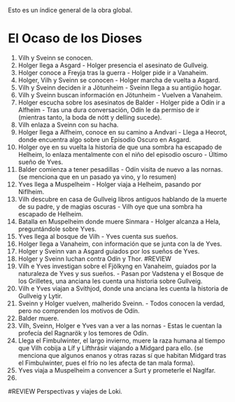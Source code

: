 Esto es un índice general de la obra global.

# El Ocaso de los Dioses

1. Vilh y Sveinn se conocen.
2. Holger llega a Asgard - Holger presencia el asesinato de Gullveig.
3. Holger conoce a Freyja tras la guerra - Holger pide ir a Vanaheim.
4. Holger, Vilh y Sveinn se conocen - Holger marcha de vuelta a Asgard.
5. Vilh y Sveinn deciden ir a Jötunheim - Sveinn llega a su antigüo hogar.
6. Vilh y Sveinn buscan información en Jötunheim - Vuelven a Vanaheim.
7. Holger escucha sobre los asesinatos de Balder - Holger pide a Odín ir a Alfheim - Tras una dura conversación, Odín le da permiso de ir (mientras tanto, la boda de nótt y delling sucede).
8. Vilh enlaza a Sveinn con su hacha.
9. Holger llega a Alfheim, conoce en su camino a Andvari - Llega a Heorot, donde encuentra algo sobre un Episodio Oscuro en Asgard.
10. Holger oye en su vuelta la historia de que una sombra ha escapado de Helheim, lo enlaza mentalmente con el niño del episodio oscuro - Último sueño de Yves.
11. Balder comienza a tener pesadillas - Odín visita de nuevo a las nornas. (se menciona que en un pasado ya vino, y lo resumen)
12. Yves llega a Muspelheim - Holger viaja a Helheim, pasando por Niflheim.
13. Vilh descubre en casa de Gullveig libros antiguos hablando de la muerte de su padre, y de magias oscuras - Vilh oye que una sombra ha escapado de Helheim.
14. Batalla en Muspelheim donde muere Sinmara - Holger alcanza a Hela, preguntándole sobre Yves.
15. Yves llega al bosque de Vilh - Yves cuenta sus sueños.
16. Holger llega a Vanaheim, con información que se junta con la de Yves.
17. Holger y Sveinn van a Asgard guiados por los sueños de Yves.
18. Holger y Sveinn luchan contra Odín y Thor. #REVIEW
19. Vilh e Yves investigan sobre el Fjölkyng en Vanaheim, guiados por la naturaleza de Yves y sus sueños. - Pasan por Vadstena y el Bosque de los Grilletes, una anciana les cuenta una historia sobre Gullveig.
20. Vilh e Yves viajan a Svíthjod, donde una anciana les cuenta la historia de Gullveig y Lytir.
21. Sveinn y Holger vuelven, malherido Sveinn. - Todos conocen la verdad, pero no comprenden los motivos de Odín.
22. Balder muere.
23. Vilh, Sveinn, Holger e Yves van a ver a las nornas - Estas le cuentan la profecía del Ragnarök y los temores de Odín.
24. Llega el Fimbulwinter, el largo invierno, muere la raza humana al tiempo que Vilh cobija a Líf y Lifthrásir viajando a Midgard para ello. (se menciona que algunos enanos y otras razas sí que habitan Midgard tras el Fimbulwinter, pues el frío no les afecta de tan mala forma).
25. Yves viaja a Muspelheim a convencer a Surt y prometerle el Naglfar.
26. 

#REVIEW Perspectivas y viajes de Loki.